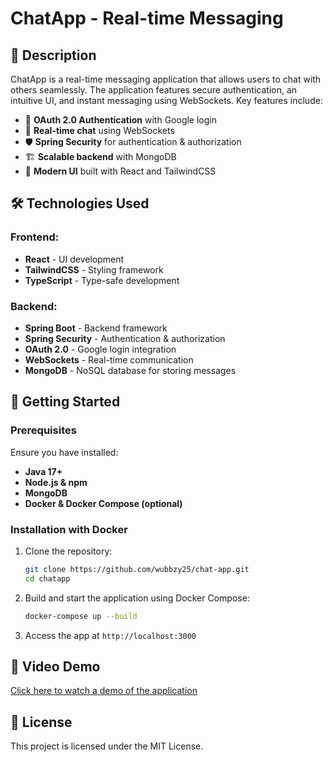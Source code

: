 # ChatApp - Real-time Messaging

## 📌 Description

ChatApp is a real-time messaging application that allows users to chat with others seamlessly. The application features secure authentication, an intuitive UI, and instant messaging using WebSockets. Key features include:

- 🔐 **OAuth 2.0 Authentication** with Google login
- 💬 **Real-time chat** using WebSockets
- 🛡 **Spring Security** for authentication & authorization
- 🏗 **Scalable backend** with MongoDB
- 🎨 **Modern UI** built with React and TailwindCSS

## 🛠 Technologies Used

### **Frontend:**

- **React** - UI development
- **TailwindCSS** - Styling framework
- **TypeScript** - Type-safe development

### **Backend:**

- **Spring Boot** - Backend framework
- **Spring Security** - Authentication & authorization
- **OAuth 2.0** - Google login integration
- **WebSockets** - Real-time communication
- **MongoDB** - NoSQL database for storing messages

## 🚀 Getting Started

### **Prerequisites**

Ensure you have installed:

- **Java 17+**
- **Node.js & npm**
- **MongoDB**
- **Docker & Docker Compose (optional)**

### **Installation with Docker**

1. Clone the repository:
   ```bash
   git clone https://github.com/wubbzy25/chat-app.git
   cd chatapp
   ```
2. Build and start the application using Docker Compose:
   ```bash
   docker-compose up --build
   ```
3. Access the app at `http://localhost:3000`

## 🎥 Video Demo

[Click here to watch a demo of the application](#)

## 📄 License

This project is licensed under the MIT License.

